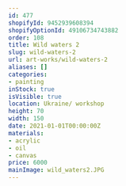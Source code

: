```yaml
---
id: 477
shopifyId: 9452939608394
shopifyOptionId: 49106734743882
order: 108
title: Wild waters 2
slug: wild-waters-2
url: art-works/wild-waters-2
aliases: []
categories:
- painting
inStock: true
isVisible: true
location: Ukraine/ workshop
height: 70
width: 150
date: 2021-01-01T00:00:00Z
materials:
- acrylic
- oil
- canvas
price: 6000
mainImage: wild_waters2.JPG
---
```

